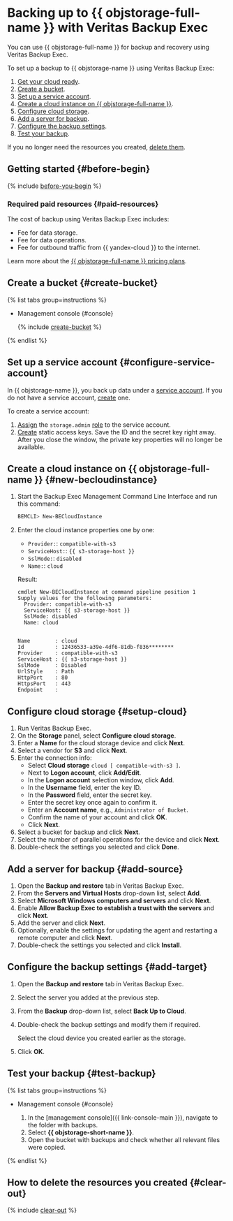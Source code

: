 # Backing up to {{ objstorage-full-name }} with Veritas Backup Exec

You can use {{ objstorage-full-name }} for backup and recovery using Veritas Backup Exec.

To set up a backup to {{ objstorage-name }} using Veritas Backup Exec:

1. [Get your cloud ready](#before-begin).
1. [Create a bucket](#create-bucket).
1. [Set up a service account](#configure-service-account).
1. [Create a cloud instance on {{ objstorage-full-name }}](#new-becloudinstance).
1. [Configure cloud storage](#setup-cloud).
1. [Add a server for backup](#add-source).
1. [Configure the backup settings](#add-target).
1. [Test your backup](#test-backup).

If you no longer need the resources you created, [delete them](#clear-out).

## Getting started {#before-begin}

{% include [before-you-begin](../_tutorials_includes/before-you-begin.md) %}

### Required paid resources {#paid-resources}

The cost of backup using Veritas Backup Exec includes:

* Fee for data storage.
* Fee for data operations.
* Fee for outbound traffic from {{ yandex-cloud }} to the internet.

Learn more about the [{{ objstorage-full-name }} pricing plans](../../storage/pricing.md#prices).

## Create a bucket {#create-bucket}

{% list tabs group=instructions %}

- Management console {#console}

  {% include [create-bucket](../_tutorials_includes/create-public-bucket.md) %}

{% endlist %}

## Set up a service account {#configure-service-account}

In {{ objstorage-name }}, you back up data under a [service account](../../iam/concepts/users/service-accounts.md). If you do not have a service account, [create](../../iam/operations/sa/create.md) one.

To create a service account:

1. [Assign](../../iam/operations/sa/assign-role-for-sa.md) the `storage.admin` [role](../../storage/security/index.md#storage-admin) to the service account.
1. [Create](../../iam/operations/authentication/manage-access-keys.md#create-access-key) static access keys. Save the ID and the secret key right away. After you close the window, the private key properties will no longer be available.

## Create a cloud instance on {{ objstorage-full-name }} {#new-becloudinstance}

1. Start the Backup Exec Management Command Line Interface and run this command:

    ```bash
    BEMCLI> New-BECloudInstance
    ```

1. Enter the cloud instance properties one by one:
    * `Provider:`: `compatible-with-s3`
    * `ServiceHost:`: `{{ s3-storage-host }}`
    * `SslMode:`: `disabled`
    * `Name:`: `cloud`

    Result:

    ```text
    cmdlet New-BECloudInstance at command pipeline position 1
    Supply values for the following parameters:
      Provider: compatible-with-s3
      ServiceHost: {{ s3-storage-host }}
      SslMode: disabled
      Name: cloud


    Name        : cloud
    Id          : 12436533-a39e-4df6-81db-f836********
    Provider    : compatible-with-s3
    ServiceHost : {{ s3-storage-host }}
    SslMode     : Disabled
    UrlStyle    : Path
    HttpPort    : 80
    HttpsPort   : 443
    Endpoint    :
    ```

## Configure cloud storage {#setup-cloud}

1. Run Veritas Backup Exec.
1. On the **Storage** panel, select **Configure cloud storage**.
1. Enter a **Name** for the cloud storage device and click **Next**.
1. Select a vendor for **S3** and click **Next**.
1. Enter the connection info:
    * Select **Cloud storage** `cloud [ compatible-with-s3 ]`.
    * Next to **Logon account**, click **Add/Edit**.
    * In the **Logon account** selection window, click **Add**.
    * In the **Username** field, enter the key ID.
    * In the **Password** field, enter the secret key.
    * Enter the secret key once again to confirm it.
    * Enter an **Account name**, e.g., `Administrator of Bucket`.
    * Confirm the name of your account and click **OK**.
    * Click **Next**.
1. Select a bucket for backup and click **Next**.
1. Select the number of parallel operations for the device and click **Next**.
1. Double-check the settings you selected and click **Done**.

## Add a server for backup {#add-source}

1. Open the **Backup and restore** tab in Veritas Backup Exec.
1. From the **Servers and Virtual Hosts** drop-down list, select **Add**.
1. Select **Microsoft Windows computers and servers** and click **Next**.
1. Enable **Allow Backup Exec to establish a trust with the servers** and click **Next**.
1. Add the server and click **Next**.
1. Optionally, enable the settings for updating the agent and restarting a remote computer and click **Next**.
1. Double-check the settings you selected and click **Install**.

## Configure the backup settings {#add-target}

1. Open the **Backup and restore** tab in Veritas Backup Exec.
1. Select the server you added at the previous step.
1. From the **Backup** drop-down list, select **Back Up to Cloud**.
1. Double-check the backup settings and modify them if required.

   Select the cloud device you created earlier as the storage.
1. Click **OK**.

## Test your backup {#test-backup}

{% list tabs group=instructions %}

- Management console {#console}

  1. In the [management console]({{ link-console-main }}), navigate to the folder with backups.
  1. Select **{{ objstorage-short-name }}**.
  1. Open the bucket with backups and check whether all relevant files were copied.

{% endlist %}

## How to delete the resources you created {#clear-out}

{% include [clear-out](../_tutorials_includes/storage-clear-out.md) %}
